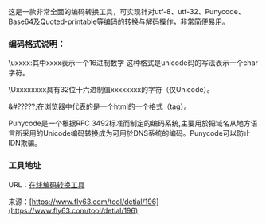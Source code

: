 这是一款非常全面的编码转换工具，可实现针对utf-8、utf-32、Punycode、Base64及Quoted-printable等编码的转换与解码操作，非常简便易用。

### 编码格式说明：
\uxxxx:其中xxxx表示一个16进制数字 这种格式是unicode码的写法表示一个char字符。

\Uxxxxxxxx具有32位十六进制值xxxxxxxx的字符（仅Unicode）。

&#?????;在浏览器中代表的是一个html的一个格式（tag）。 

Punycode是一个根据RFC 3492标准而制定的编码系统,主要用於把域名从地方语言所采用的Unicode编码转换成为可用於DNS系统的编码。Punycode可以防止IDN欺骗。

### 工具地址
URL：[在线编码转换工具](https://www.fly63.com/tool/transcoding/)

来源：[https://www.fly63.com/tool/detial/196](https://www.fly63.com/tool/detial/196)
